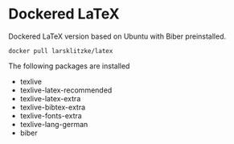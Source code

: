 # Dockered LaTeX

Dockered LaTeX version based on Ubuntu with Biber preinstalled.

```
docker pull larsklitzke/latex
```

The following packages are installed

* texlive 
* texlive-latex-recommended
* texlive-latex-extra
* texlive-bibtex-extra
* texlive-fonts-extra
* texlive-lang-german
* biber
